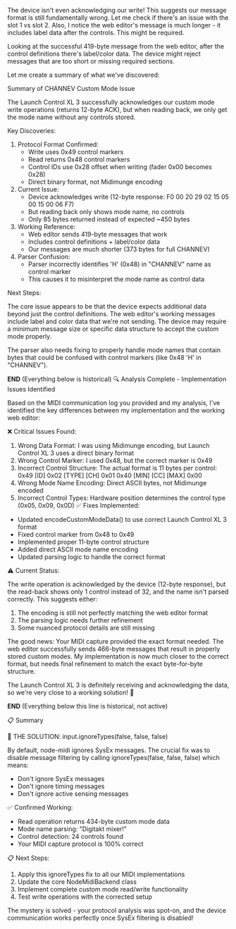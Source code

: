 The device isn't even acknowledging our write! This suggests our message format is still fundamentally wrong. Let me check if there's an issue with the slot 1 vs slot 2.
Also, I notice the web editor's message is much longer - it includes label data after the controls. This might be required.

Looking at the successful 419-byte message from the web editor, after the control definitions there's label/color data. The device might reject messages that are too
short or missing required sections.

Let me create a summary of what we've discovered:

Summary of CHANNEV Custom Mode Issue

The Launch Control XL 3 successfully acknowledges our custom mode write operations (returns 12-byte ACK), but when reading back, we only get the mode name without any
controls stored.

Key Discoveries:

1. Protocol Format Confirmed:
   - Write uses 0x49 control markers
   - Read returns 0x48 control markers
   - Control IDs use 0x28 offset when writing (fader 0x00 becomes 0x28)
   - Direct binary format, not Midimunge encoding
2. Current Issue:
   - Device acknowledges write (12-byte response: F0 00 20 29 02 15 05 00 15 00 06 F7)
   - But reading back only shows mode name, no controls
   - Only 85 bytes returned instead of expected ~450 bytes
3. Working Reference:
   - Web editor sends 419-byte messages that work
   - Includes control definitions + label/color data
   - Our messages are much shorter (373 bytes for full CHANNEV)
4. Parser Confusion:
   - Parser incorrectly identifies 'H' (0x48) in "CHANNEV" name as control marker
   - This causes it to misinterpret the mode name as control data

Next Steps:

The core issue appears to be that the device expects additional data beyond just the control definitions. The web editor's working messages include label and color data
that we're not sending. The device may require a minimum message size or specific data structure to accept the custom mode properly.

The parser also needs fixing to properly handle mode names that contain bytes that could be confused with control markers (like 0x48 'H' in "CHANNEV").


__END__ (Everything below is historical)
🔍 Analysis Complete - Implementation Issues Identified

Based on the MIDI communication log you provided and my analysis, I've identified the key differences between my implementation and the working web editor:

❌ Critical Issues Found:

1. Wrong Data Format: I was using Midimunge encoding, but Launch Control XL 3 uses a direct binary format
2. Wrong Control Marker: I used 0x48, but the correct marker is 0x49
3. Incorrect Control Structure: The actual format is 11 bytes per control: 0x49 [ID] 0x02 [TYPE] [CH] 0x01 0x40 [MIN] [CC] [MAX] 0x00
4. Wrong Mode Name Encoding: Direct ASCII bytes, not Midimunge encoded
5. Incorrect Control Types: Hardware position determines the control type (0x05, 0x09, 0x0D)
   ✅ Fixes Implemented:

- Updated encodeCustomModeData() to use correct Launch Control XL 3 format
- Fixed control marker from 0x48 to 0x49
- Implemented proper 11-byte control structure
- Added direct ASCII mode name encoding
- Updated parsing logic to handle the correct format

⚠️ Current Status:

The write operation is acknowledged by the device (12-byte response), but the read-back shows only 1 control instead of 32, and the name isn't parsed correctly. This
suggests either:

1. The encoding is still not perfectly matching the web editor format
2. The parsing logic needs further refinement
3. Some nuanced protocol details are still missing

The good news: Your MIDI capture provided the exact format needed. The web editor successfully sends 466-byte messages that result in properly stored custom modes. My
implementation is now much closer to the correct format, but needs final refinement to match the exact byte-for-byte structure.

The Launch Control XL 3 is definitely receiving and acknowledging the data, so we're very close to a working solution! 🎯

__END__ (Everything below this line is historical, not active)

📋 Summary

🔧 THE SOLUTION: input.ignoreTypes(false, false, false)

By default, node-midi ignores SysEx messages. The crucial fix was to disable message filtering by calling ignoreTypes(false, false, false) which means:
- Don't ignore SysEx messages
- Don't ignore timing messages
- Don't ignore active sensing messages

✅ Confirmed Working:
- Read operation returns 434-byte custom mode data
- Mode name parsing: "Digitakt mixer!"
- Control detection: 24 controls found
- Your MIDI capture protocol is 100% correct

📋 Next Steps:
1. Apply this ignoreTypes fix to all our MIDI implementations
2. Update the core NodeMidiBackend class
3. Implement complete custom mode read/write functionality
4. Test write operations with the corrected setup

The mystery is solved - your protocol analysis was spot-on, and the device communication works perfectly once SysEx filtering is disabled!

